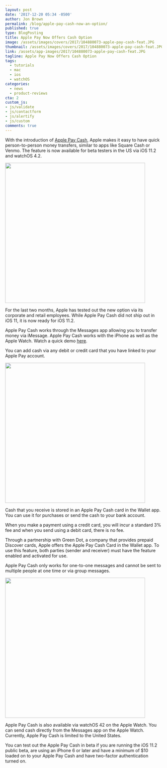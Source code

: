 ```yaml
---
layout: post
date: '2017-12-20 05:34 -0500'
author: Jon Brown
permalink: /blog/apple-pay-cash-now-an-option/
published: true
type: BlogPosting
title: Apple Pay Now Offers Cash Option
image: /assets/images/covers/2017/104880073-apple-pay-cash-feat.JPG
thumbnail: /assets/images/covers/2017/104880073-apple-pay-cash-feat.JPG
link: /assets/app-images/2017/104880073-apple-pay-cash-feat.JPG
tagline: Apple Pay Now Offers Cash Option
tags:
  - tutorials
  - mac
  - ios
  - watchOS
categories:
  - news
  - product-reviews
cta: 2
custom_js:
- js/validate
- js/contactform
- js/alertify
- js/custom
comments: true
---
```

With the introduction of [Apple Pay Cash](https://support.apple.com/explore/apple-pay-cash), Apple makes it easy to have quick person-to-person money transfers, similar to apps like Square Cash or Venmo. The feature is now available for beta testers in the US via iOS 11.2 and watchOS 4.2. 

<img src="{{ site.site_cdn }}/assets/images/blog/2017/applepaycash/applepay_cash_1.jpg" class="img-fluid rounded m-2" width="450">

For the last two months, Apple has tested out the new option via its corporate and retail employees. While Apple Pay Cash did not ship out in iOS 11, it is now ready for iOS 11.2.

Apple Pay Cash works through the Messages app allowing you to transfer money via iMessage. Apple Pay Cash works with the iPhone as well as the Apple Watch. Watch a quick demo [here](https://support.apple.com/en-us/HT207886).

You can add cash via any debit or credit card that you have linked to your Apple Pay account.

<img src="{{ site.site_cdn }}/assets/images/blog/2017/applepaycash/applepay_cash_2.jpg" class="img-fluid rounded m-2" width="450">

Cash that you receive is stored in an Apple Pay Cash card in the Wallet app. You can use it for purchases or send the cash to your bank account.

When you make a payment using a credit card, you will incur a standard 3% fee and when you send using a debit card, there is no fee.

Through a partnership with Green Dot, a company that provides prepaid Discover cards, Apple offers the Apple Pay Cash Card in the Wallet app. To use this feature, both parties (sender and receiver) must have the feature enabled and activated for use.

Apple Pay Cash only works for one-to-one messages and cannot be sent to multiple people at one time or via group messages.

<img src="{{ site.site_cdn }}/assets/images/blog/2017/applepaycash/applepay_cash_3.jpg" class="img-fluid rounded m-2" width="450">

Apple Pay Cash is also available via watchOS 42 on the Apple Watch. You can send cash directly from the Messages app on the Apple Watch. Currently, Apple Pay Cash is limited to the United States. 

You can test out the Apple Pay Cash in beta if you are running the iOS 11.2 public beta, are using an iPhone 6 or later and have a minimum of $10 loaded on to your Apple Pay Cash and have two-factor authentication turned on.
